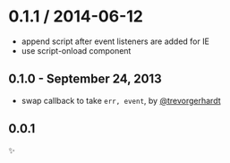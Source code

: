 
0.1.1 / 2014-06-12
==================

 * append script after event listeners are added for IE
 * use script-onload component

0.1.0 - September 24, 2013
--------------------------
* swap callback to take `err, event`, by [@trevorgerhardt](https://github.com/trevorgerhardt)

0.0.1
-----
:sparkles: